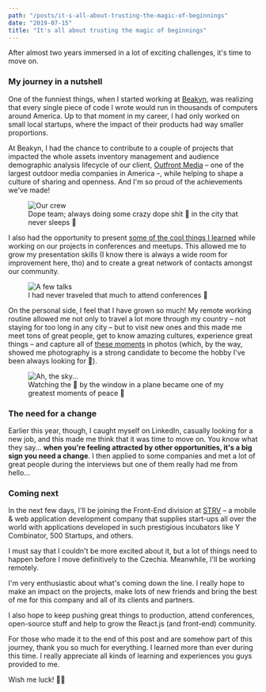 ```yaml
---
path: "/posts/it-s-all-about-trusting-the-magic-of-beginnings"
date: "2019-07-15"
title: "It's all about trusting the magic of beginnings"
---
```


After almost two years immersed in a lot of exciting challenges, it's time to move on.

### My journey in a nutshell

One of the funniest things, when I started working at [Beakyn](https://beakyn.com), was realizing that every single piece of code I wrote would run in thousands of computers around America. Up to that moment in my career, I had only worked on small local startups, where the impact of their products had way smaller proportions.

At Beakyn, I had the chance to contribute to a couple of projects that impacted the whole assets inventory management and audience demographic analysis lifecycle of our client, [Outfront Media](https://www.outfrontmedia.com) – one of the largest outdoor media companies in America –, while helping to shape a culture of sharing and openness. And I'm so proud of the achievements we've made!

<figure>
    <img src="https://i.imgur.com/43P7ad2.jpg" alt="Our crew">
    <figcaption>Dope team; always doing some crazy dope shit 👊 in the city that never sleeps 🗽</figcaption>
</figure>

I also had the opportunity to present [some of the cool things I learned](https://www.ythecombinator.space/talks) while working on our projects in conferences and meetups. This allowed me to grow my presentation skills (I know there is always a wide room for improvement here, tho) and to create a great network of contacts amongst our community.

<figure>
    <img src="https://i.imgur.com/A65WGOO.jpg" alt="A few talks">
    <figcaption>I had never traveled that much to attend conferences 🛫 </figcaption>
</figure>

On the personal side, I feel that I have grown so much! My remote working routine allowed me not only to travel a lot more through my country – not staying for too long in any city – but to visit new ones and this made me meet tons of great people, get to know amazing cultures, experience great things – and capture all of [these moments](https://www.instagram.com/ythecombinator) in photos (which, by the way, showed me photography is a strong candidate to become the hobby I've been always looking for 📸).

<figure>
    <img src="https://i.imgur.com/AdwUSvS.jpg" alt="Ah, the sky...">
    <figcaption>Watching the 🌅 by the window in a plane became one of my greatest moments of peace 🙏</figcaption>
</figure>

### The need for a change

Earlier this year, though, I caught myself on LinkedIn, casually looking for a new job, and this made me think that it was time to move on. You know what they say... **when you're feeling attracted by other opportunities, it's a big sign you need a change**. I then applied to some companies and met a lot of great people during the interviews but one of them really had me from hello...

### Coming next

In the next few days, I'll be joining the Front-End division at [STRV](https://www.strv.com) – a mobile & web application development company that supplies start-ups all over the world with applications developed in such prestigious incubators like Y Combinator, 500 Startups, and others.

I must say that I couldn't be more excited about it, but a lot of things need to happen before I move definitively to the Czechia. Meanwhile, I'll be working remotely.

I'm very enthusiastic about what's coming down the line. I really hope to make an impact on the projects, make lots of new friends and bring the best of me for this company and all of its clients and partners.

I also hope to keep pushing great things to production, attend conferences, open-source stuff and help to grow the React.js (and front-end) community.

For those who made it to the end of this post and are somehow part of this journey, thank you so much for everything. I learned more than ever during this time. I really appreciate all kinds of learning and experiences you guys provided to me.

Wish me luck! 🤞🎆
